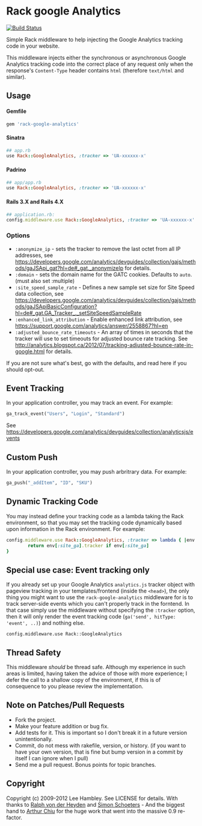 # Rack google Analytics

[![Build Status](https://travis-ci.org/kangguru/rack-google-analytics.png?branch=analytics-js)](https://travis-ci.org/kangguru/rack-google-analytics)

Simple Rack middleware to help injecting the Google Analytics tracking code in your website.

This middleware injects either the synchronous or asynchronous Google Analytics tracking code into the correct place of any request only when the response's `Content-Type` header contains `html` (therefore `text/html` and similar).

## Usage

#### Gemfile

```ruby
gem 'rack-google-analytics'
```

#### Sinatra

```ruby
## app.rb
use Rack::GoogleAnalytics, :tracker => 'UA-xxxxxx-x'
```

#### Padrino

```ruby
## app/app.rb
use Rack::GoogleAnalytics, :tracker => 'UA-xxxxxx-x'
```

#### Rails 3.X and Rails 4.X

```ruby
## application.rb:
config.middleware.use Rack::GoogleAnalytics, :tracker => 'UA-xxxxxx-x'
```

### Options

* `:anonymize_ip` -  sets the tracker to remove the last octet from all IP addresses, see https://developers.google.com/analytics/devguides/collection/gajs/methods/gaJSApi_gat?hl=de#_gat._anonymizeIp for details.
* `:domain`     -  sets the domain name for the GATC cookies. Defaults to `auto`. (must also set :multiple)
* `:site_speed_sample_rate` - Defines a new sample set size for Site Speed data collection, see https://developers.google.com/analytics/devguides/collection/gajs/methods/gaJSApiBasicConfiguration?hl=de#_gat.GA_Tracker_._setSiteSpeedSampleRate
* `:enhanced_link_attribution` - Enable enhanced link attribution, see https://support.google.com/analytics/answer/2558867?hl=en
* `:adjusted_bounce_rate_timeouts` - An array of times in seconds that the tracker will use to set timeouts for adjusted bounce rate tracking. See http://analytics.blogspot.ca/2012/07/tracking-adjusted-bounce-rate-in-google.html for details.

If you are not sure what's best, go with the defaults, and read here if you should opt-out.

## Event Tracking

In your application controller, you may track an event. For example:

```ruby
ga_track_event("Users", "Login", "Standard")
```

See https://developers.google.com/analytics/devguides/collection/analyticsjs/events

## Custom Push

In your application controller, you may push arbritrary data. For example:

```ruby
ga_push("_addItem", "ID", "SKU")
```

## Dynamic Tracking Code

You may instead define your tracking code as a lambda taking the Rack environment, so that you may set the tracking code
dynamically based upon information in the Rack environment. For example:

```ruby
config.middleware.use Rack::GoogleAnalytics, :tracker => lambda { |env|
        return env[:site_ga].tracker if env[:site_ga]
}
```

## Special use case:  Event tracking only

If you already set up your Google Analytics `analytics.js` tracker object with pageview tracking in your templates/frontend (inside the `<head>`), the only thing you might want to use the `rack-google-analytics` middleware for is to track server-side events which you can't properly track in the forntend.  In that case simply use the middleware without specifying the `:tracker` option, then it will only render the event tracking code (`ga('send', hitType: 'event', ..)`) and nothing else.

    config.middleware.use Rack::GoogleAnalytics


## Thread Safety

This middleware *should* be thread safe. Although my experience in such areas is limited, having taken the advice of those with more experience; I defer the call to a shallow copy of the environment, if this is of consequence to you please review the implementation.

## Note on Patches/Pull Requests

* Fork the project.
* Make your feature addition or bug fix.
* Add tests for it. This is important so I don't break it in a
  future version unintentionally.
* Commit, do not mess with rakefile, version, or history.
  (if you want to have your own version, that is fine but bump version in a commit by itself I can ignore when I pull)
* Send me a pull request. Bonus points for topic branches.

## Copyright

Copyright (c) 2009-2012 Lee Hambley. See LICENSE for details.
With thanks to [Ralph von der Heyden](https://github.com/ralph) and [Simon Schoeters](https://github.com/cimm) - And the biggest hand to [Arthur Chiu](https://github.com/achiu) for the huge work that went into the massive 0.9 re-factor.
